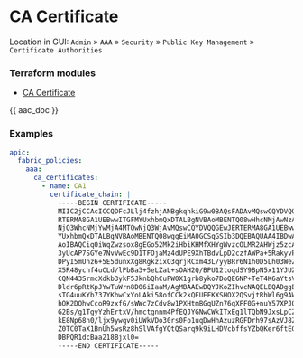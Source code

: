 # CA Certificate

Location in GUI:
`Admin` » `AAA` » `Security` » `Public Key Management` » `Certificate Authorities`

### Terraform modules

* [CA Certificate](https://registry.terraform.io/modules/netascode/ca-certificate/aci/latest)

{{ aac_doc }}
### Examples

```yaml
apic:
  fabric_policies:
    aaa:
      ca_certificates:
        - name: CA1
          certificate_chain: |
            -----BEGIN CERTIFICATE-----
            MIIC2jCCAcICCQDFcJLlj4fzhjANBgkqhkiG9w0BAQsFADAvMQswCQYDVQQGEwJE
            RTERMA8GA1UEBwwITGFMYUxhbmQxDTALBgNVBAoMBENTQ08wHhcNMjAwNzAxMTQw
            NjQ3WhcNMjYwMjA4MTQwNjQ3WjAvMQswCQYDVQQGEwJERTERMA8GA1UEBwwITGFM
            YUxhbmQxDTALBgNVBAoMBENTQ08wggEiMA0GCSqGSIb3DQEBAQUAA4IBDwAwggEK
            AoIBAQCiq0iWqZwzsox8gEGo52Mk2iHbiKHMfXHYgWvzcOLMR2AHWjz5zcAtGW4J
            3yUcAP7SGYe7NvVwEc9D1TFOjaMz4dUPE9XhTBdvLpD2czfAWPa+5RakyvP7MsVN
            DPyI5mUnz6+5E5dunxXg8RgkzixO3qrjRCxm43L/yyBRr6N1h0D5Lh03WeZQc4gj
            X5R48ychf4uCLd/lPbBa3+5eLZaL+sOAH2Q/BPU12toqdSY9BpN5x11YJUZ/X2gr
            CQN443SrmcXdkb3ykF5JknbQhCuPW0X1grb8yko7DoQE6NP+TeT4K6aYtsVEvV2n
            Dldr6pRtKpJYwTuWrn8D06iIaaM/AgMBAAEwDQYJKoZIhvcNAQELBQADggEBAJ9f
            sTG4uuKYb737YKhwCxYoLAki58ofCCk2kQEUEFKXSHOX2QSvjtRhWl6g9AWO/SLG
            hOK2DQhwCcoR9zxfG/sWWc7zCdv8w1PXHtmBGqUZn76qXFF0G+nuY57XPJ0NKKj/
            G2Bs/g1TgyYzhErtxV/hmctgnnm4PfEQJYGNwCWkITxEg1lTQbN9JxsLpCZFldYW
            kE8Np68n0/ljx9ywqv0iUWkVDo30rs0Fo1uqDwHhAzuzRGFDrh97sAzVJ8ZH/Ge8
            Z0TC0TaX1BnUh5wsRz8hSlVAfgYQtQSarq9k9iLHDVcbffsYZbQKer6ftEGTTKOd
            DBPQR1dcBaa218Bjxl0=
            -----END CERTIFICATE-----
```
